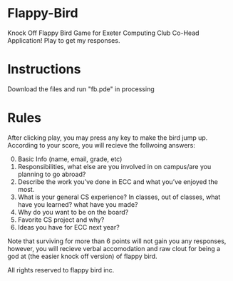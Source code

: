 # Flappy-Bird
Knock Off Flappy Bird Game for Exeter Computing Club Co-Head Application! Play to get my responses.

# Instructions
Download the files and run "fb.pde" in processing

# Rules
After clicking play, you may press any key to make the bird jump up. According to your score, you will recieve the follwoing answers:

0. Basic Info (name, email, grade, etc)
1. Responsibilities, what else are you involved in on campus/are you planning to go abroad?
2. Describe the work you’ve done in ECC and what you’ve enjoyed the most.
3. What is your general CS experience? In classes, out of classes, what have you learned? what have you made?
4. Why do you want to be on the board?
5. Favorite CS project and why?
6. Ideas you have for ECC next year?

Note that surviving for more than 6 points will not gain you any responses, however, you will recieve verbal accomodation and raw clout for being a god at (the easier knock off version) of flappy bird. 

All rights reserved to flappy bird inc.

